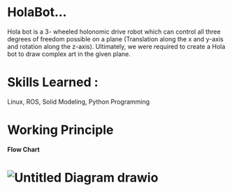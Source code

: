 # HolaBot...
Hola bot is a 3- wheeled holonomic drive robot which can control all three degrees of freedom possible on a plane (Translation along the x and y-axis and rotation along the z-axis). Ultimately, we were required to create a Hola bot to draw complex art in the given plane.

# **Skills Learned :**
Linux, ROS, Solid Modeling, Python Programming

# **Working Principle**
**Flow Chart**
# ![Untitled Diagram drawio](https://github.com/NarenOO3/HolaBot/assets/98276114/0c686e64-ad0d-4a7d-ba34-a581d8242807)
